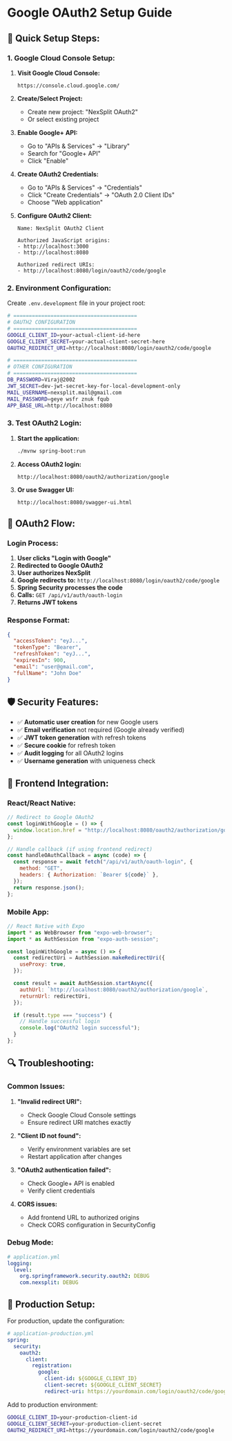# Google OAuth2 Setup Guide

## 🚀 **Quick Setup Steps:**

### **1. Google Cloud Console Setup:**

1. **Visit Google Cloud Console:**

   ```
   https://console.cloud.google.com/
   ```

2. **Create/Select Project:**

   - Create new project: "NexSplit OAuth2"
   - Or select existing project

3. **Enable Google+ API:**

   - Go to "APIs & Services" → "Library"
   - Search for "Google+ API"
   - Click "Enable"

4. **Create OAuth2 Credentials:**

   - Go to "APIs & Services" → "Credentials"
   - Click "Create Credentials" → "OAuth 2.0 Client IDs"
   - Choose "Web application"

5. **Configure OAuth2 Client:**

   ```
   Name: NexSplit OAuth2 Client

   Authorized JavaScript origins:
   - http://localhost:3000
   - http://localhost:8080

   Authorized redirect URIs:
   - http://localhost:8080/login/oauth2/code/google
   ```

### **2. Environment Configuration:**

Create `.env.development` file in your project root:

```bash
# ========================================
# OAUTH2 CONFIGURATION
# ========================================
GOOGLE_CLIENT_ID=your-actual-client-id-here
GOOGLE_CLIENT_SECRET=your-actual-client-secret-here
OAUTH2_REDIRECT_URI=http://localhost:8080/login/oauth2/code/google

# ========================================
# OTHER CONFIGURATION
# ========================================
DB_PASSWORD=Viraj@2002
JWT_SECRET=dev-jwt-secret-key-for-local-development-only
MAIL_USERNAME=nexsplit.mail@gmail.com
MAIL_PASSWORD=geye wsfr znuk fqub
APP_BASE_URL=http://localhost:8080
```

### **3. Test OAuth2 Login:**

1. **Start the application:**

   ```bash
   ./mvnw spring-boot:run
   ```

2. **Access OAuth2 login:**

   ```
   http://localhost:8080/oauth2/authorization/google
   ```

3. **Or use Swagger UI:**
   ```
   http://localhost:8080/swagger-ui.html
   ```

## 🔧 **OAuth2 Flow:**

### **Login Process:**

1. **User clicks "Login with Google"**
2. **Redirected to Google OAuth2**
3. **User authorizes NexSplit**
4. **Google redirects to:** `http://localhost:8080/login/oauth2/code/google`
5. **Spring Security processes the code**
6. **Calls:** `GET /api/v1/auth/oauth-login`
7. **Returns JWT tokens**

### **Response Format:**

```json
{
  "accessToken": "eyJ...",
  "tokenType": "Bearer",
  "refreshToken": "eyJ...",
  "expiresIn": 900,
  "email": "user@gmail.com",
  "fullName": "John Doe"
}
```

## 🛡️ **Security Features:**

- ✅ **Automatic user creation** for new Google users
- ✅ **Email verification** not required (Google already verified)
- ✅ **JWT token generation** with refresh tokens
- ✅ **Secure cookie** for refresh token
- ✅ **Audit logging** for all OAuth2 logins
- ✅ **Username generation** with uniqueness check

## 📱 **Frontend Integration:**

### **React/React Native:**

```javascript
// Redirect to Google OAuth2
const loginWithGoogle = () => {
  window.location.href = "http://localhost:8080/oauth2/authorization/google";
};

// Handle callback (if using frontend redirect)
const handleOAuthCallback = async (code) => {
  const response = await fetch("/api/v1/auth/oauth-login", {
    method: "GET",
    headers: { Authorization: `Bearer ${code}` },
  });
  return response.json();
};
```

### **Mobile App:**

```javascript
// React Native with Expo
import * as WebBrowser from "expo-web-browser";
import * as AuthSession from "expo-auth-session";

const loginWithGoogle = async () => {
  const redirectUri = AuthSession.makeRedirectUri({
    useProxy: true,
  });

  const result = await AuthSession.startAsync({
    authUrl: `http://localhost:8080/oauth2/authorization/google`,
    returnUrl: redirectUri,
  });

  if (result.type === "success") {
    // Handle successful login
    console.log("OAuth2 login successful");
  }
};
```

## 🔍 **Troubleshooting:**

### **Common Issues:**

1. **"Invalid redirect URI":**

   - Check Google Cloud Console settings
   - Ensure redirect URI matches exactly

2. **"Client ID not found":**

   - Verify environment variables are set
   - Restart application after changes

3. **"OAuth2 authentication failed":**

   - Check Google+ API is enabled
   - Verify client credentials

4. **CORS issues:**
   - Add frontend URL to authorized origins
   - Check CORS configuration in SecurityConfig

### **Debug Mode:**

```yaml
# application.yml
logging:
  level:
    org.springframework.security.oauth2: DEBUG
    com.nexsplit: DEBUG
```

## 🚀 **Production Setup:**

For production, update the configuration:

```yaml
# application-production.yml
spring:
  security:
    oauth2:
      client:
        registration:
          google:
            client-id: ${GOOGLE_CLIENT_ID}
            client-secret: ${GOOGLE_CLIENT_SECRET}
            redirect-uri: https://yourdomain.com/login/oauth2/code/google
```

Add to production environment:

```bash
GOOGLE_CLIENT_ID=your-production-client-id
GOOGLE_CLIENT_SECRET=your-production-client-secret
OAUTH2_REDIRECT_URI=https://yourdomain.com/login/oauth2/code/google
```
